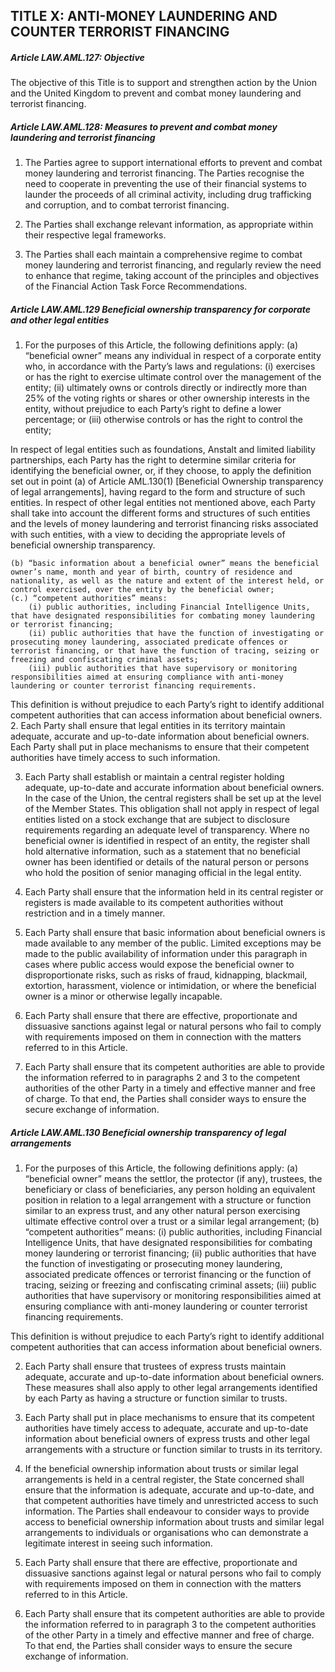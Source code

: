 ## TITLE X: ANTI-MONEY LAUNDERING AND COUNTER TERRORIST FINANCING

##### Article LAW.AML.127: Objective
The objective of this Title is to support and strengthen action by the Union and the United Kingdom to prevent and combat money laundering and terrorist financing.

##### Article LAW.AML.128: Measures to prevent and combat money laundering and terrorist financing
1. The Parties agree to support international efforts to prevent and combat money laundering and terrorist financing. The Parties recognise the need to cooperate in preventing the use of their financial systems to launder the proceeds of all criminal activity, including drug trafficking and corruption, and to combat terrorist financing.

2. The Parties shall exchange relevant information, as appropriate within their respective legal frameworks.

3. The Parties shall each maintain a comprehensive regime to combat money laundering and terrorist financing, and regularly review the need to enhance that regime, taking account of the principles and objectives of the Financial Action Task Force Recommendations.

##### Article LAW.AML.129 Beneficial ownership transparency for corporate and other legal entities
1. For the purposes of this Article, the following definitions apply:
    (a) “beneficial owner” means any individual in respect of a corporate entity who, in accordance with the Party’s laws and regulations:
        (i) exercises or has the right to exercise ultimate control over the management of the entity;
        (ii) ultimately owns or controls directly or indirectly more than 25% of the voting rights or shares or other ownership interests in the entity, without prejudice to each Party’s right to define a lower percentage; or
        (iii) otherwise controls or has the right to control the entity;

In respect of legal entities such as foundations, Anstalt and limited liability partnerships, each Party has the right to determine similar criteria for identifying the beneficial owner, or, if they choose, to apply the definition set out in point (a) of Article AML.130(1) [Beneficial Ownership transparency of legal arrangements], having regard to the form and structure of such entities.
In respect of other legal entities not mentioned above, each Party shall take into account the different forms and structures of such entities and the levels of money laundering and terrorist financing risks associated with such entities, with a view to deciding the appropriate levels of beneficial ownership transparency.
    
    (b) “basic information about a beneficial owner” means the beneficial owner’s name, month and year of birth, country of residence and nationality, as well as the nature and extent of the interest held, or control exercised, over the entity by the beneficial owner;
    (c.) “competent authorities” means:
        (i) public authorities, including Financial Intelligence Units, that have designated responsibilities for combating money laundering or terrorist financing; 
        (ii) public authorities that have the function of investigating or prosecuting money laundering, associated predicate offences or terrorist financing, or that have the function of tracing, seizing or freezing and confiscating criminal assets;
        (iii) public authorities that have supervisory or monitoring responsibilities aimed at ensuring compliance with anti-money laundering or counter terrorist financing requirements.

This definition is without prejudice to each Party’s right to identify additional competent authorities that can access information about beneficial owners.
2. Each Party shall ensure that legal entities in its territory maintain adequate, accurate and up-to-date information about beneficial owners. Each Party shall put in place mechanisms to ensure that their competent authorities have timely access to such information.

3. Each Party shall establish or maintain a central register holding adequate, up-to-date and accurate information about beneficial owners. In the case of the Union, the central registers shall be set up at the level of the Member States. This obligation shall not apply in respect of legal entities listed on a stock exchange that are subject to disclosure requirements regarding an adequate level of transparency. Where no beneficial owner is identified in respect of an entity, the register shall hold alternative information, such as a statement that no beneficial owner has been identified or details of the natural person or persons who hold the position of senior managing official in the legal entity.

4. Each Party shall ensure that the information held in its central register or registers is made available to its competent authorities without restriction and in a timely manner.

5. Each Party shall ensure that basic information about beneficial owners is made available to any member of the public. Limited exceptions may be made to the public availability of information under this paragraph in cases where public access would expose the beneficial owner to disproportionate risks, such as risks of fraud, kidnapping, blackmail, extortion, harassment, violence or intimidation, or where the beneficial owner is a minor or otherwise legally incapable.

6. Each Party shall ensure that there are effective, proportionate and dissuasive sanctions against legal or natural persons who fail to comply with requirements imposed on them in connection with the matters referred to in this Article.

7. Each Party shall ensure that its competent authorities are able to provide the information referred to in paragraphs 2 and 3 to the competent authorities of the other Party in a timely and effective manner and free of charge. To that end, the Parties shall consider ways to ensure the secure exchange of information.

##### Article LAW.AML.130 Beneficial ownership transparency of legal arrangements
1. For the purposes of this Article, the following definitions apply:
    (a) “beneficial owner” means the settlor, the protector (if any), trustees, the beneficiary or class of beneficiaries, any person holding an equivalent position in relation to a legal arrangement with a structure or function similar to an express trust, and any other natural person exercising ultimate effective control over a trust or a similar legal arrangement;
    (b) “competent authorities” means:
        (i) public authorities, including Financial Intelligence Units, that have designated responsibilities for combating money laundering or terrorist financing;
        (ii) public authorities that have the function of investigating or prosecuting money laundering, associated predicate offences or terrorist financing or the function of tracing, seizing or freezing and confiscating criminal assets;
        (iii) public authorities that have supervisory or monitoring responsibilities aimed at ensuring compliance with anti-money laundering or counter terrorist financing requirements.

This definition is without prejudice to each Party’s right to identify additional competent authorities that can access information about beneficial owners.

2. Each Party shall ensure that trustees of express trusts maintain adequate, accurate and up-to-date information about beneficial owners. These measures shall also apply to other legal arrangements identified by each Party as having a structure or function similar to trusts.

3. Each Party shall put in place mechanisms to ensure that its competent authorities have timely access to adequate, accurate and up-to-date information about beneficial owners of express trusts and other legal arrangements with a structure or function similar to trusts in its territory.

4. If the beneficial ownership information about trusts or similar legal arrangements is held in a central register, the State concerned shall ensure that the information is adequate, accurate and up-to-date, and that competent authorities have timely and unrestricted access to such information. The Parties shall endeavour to consider ways to provide access to beneficial ownership information about trusts and similar legal arrangements to individuals or organisations who can demonstrate a legitimate interest in seeing such information.

5. Each Party shall ensure that there are effective, proportionate and dissuasive sanctions against legal or natural persons who fail to comply with requirements imposed on them in connection with the matters referred to in this Article.

6. Each Party shall ensure that its competent authorities are able to provide the information referred to in paragraph 3 to the competent authorities of the other Party in a timely and effective manner and free of charge. To that end, the Parties shall consider ways to ensure the secure exchange of information.


